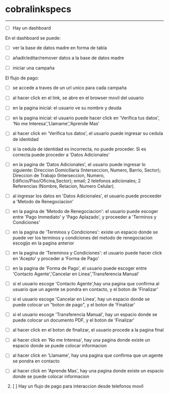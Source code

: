 # cobralinkspecs

---

- [ ] Hay un dashboard


En el dashboard se puede:



- [ ] ver la base de datos madre en forma de tabla
- [ ] añadir/editar/remover datos a la base de datos madre
- [ ] iniciar una campaña



El flujo de pago:



 - [ ] se accede a traves de un url unico para cada campaña
 - [ ] al hacer click en el link, se abre en el browser movil del usuario
 - [ ] en la pagina inicial: el usuario ve su nombre y deuda
 - [ ] en la pagina inicial: el usuario puede hacer click en 'Verifica tus datos', 'No me Interesa','Llamame','Aprende Mas'

 - [ ] al hacer click en 'Verifica tus datos', el usuario puede ingresar su cedula de identidad
 - [ ] si la cedula de identidad es incorrecta, no puede proceder. Si es correcta puede proceder a 'Datos Adicionales'
 - [ ] en la pagina de 'Datos Adicionales', el usuario puede ingresar lo siguiente: Direccion Domiciliaria (Interseccion, Numero, Barrio, Sector); Direccion de Trabajo (Interseccion, Numero, Edificio/Piso/Oficina,Sector); email; 2 telefonos adicionales; 2 Referencias (Nombre, Relacion, Numero Celular).
 - [ ] al ingresar los datos en 'Datos Adicionales', el usuario puede proceeder a 'Metodo de Renegociacion'
 - [ ] en la pagina de 'Metodo de Renegociacion': el usuario puede escoger entre 'Pago Immediato' y 'Pago Aplazado', y proceeder a 'Terminos y Condiciones'
 - [ ] en la pagina de 'Terminos y Condiciones': existe un espacio donde se puede ver los terminos y condiciones del metodo de renegociacion escogijo en la pagina anterior
 - [ ] en la pagina de 'Tereminos y Condiciones': el usuario puede hacer click en 'Acepto' y proceder a 'Forma de Pago'
 - [ ] en la pagina de 'Forma de Pago', el usuario puede escoger entre 'Contacto Agente','Cancelar en Linea','Transferencia Manual'
 - [ ] si el usuario escoge 'Contacto Agente',hay una pagina que confirma al usuario que un agente se pondra en contacto, y el boton de 'Finalizar'
 - [ ] si el usuario escoge 'Cancelar en Linea', hay un espacio donde se puede colocar un "boton de pago", y el boton de 'Finalizar'
 - [ ] si el usuario escoge 'Transferencia Manual', hay un espacio donde se puede colocar un documento PDF, y el boton de 'Finalizar'
 - [ ] al hacer click en el boton de finalizar, el usuario procede a la pagina final
 
 - [ ] al hacer click en 'No me Interesa', hay una pagina donde existe un espacio donde se puede colocar informacion
 - [ ] al hacer click en 'Llamame', hay una pagina que confirma que un agente se pondra en contacto
 - [ ] al hacer click en 'Aprende Mas', hay una pagina donde existe un espacio donde se puede colocar informacion
 
 
 

2. [ ] Hay un flujo de pago para interaccion desde telefonos movil

